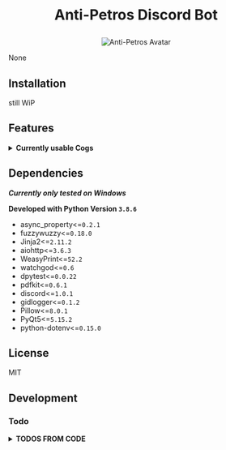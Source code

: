 # <p align="center">Anti-Petros Discord Bot</p> #


<p align="center"><img src="misc/images/AntiPetros_for_readme.png" alt="Anti-Petros Avatar"/></p>


None


## Installation

still WiP





## Features ##

<details><summary><b>Currently usable Cogs</b></summary><blockquote>


### <p align="center">[Administration](/antipetros_discordbot/cogs/admin_cogs/admin_cog.py)</p> ###

<details><summary><b>Description</b></summary><blockquote>

    None

</blockquote></details>

<details><summary><b>Commands</b></summary><blockquote>

- > add_to_blacklist

- > delete_msg

- > die

- > list_configs

- > overwrite_config

- > reload_all

- > remove_from_blacklist

- > send_config

- > tell_uptime

</blockquote></details>

---


### <p align="center">[GeneralDebug](/antipetros_discordbot/cogs/dev_cogs/general_debug_cog.py)</p> ###

<details><summary><b>Description</b></summary><blockquote>

    None

</blockquote></details>

<details><summary><b>Commands</b></summary><blockquote>

- > all_info_from_command_trigger

- > channel_name

- > guild

- > is_a_channel

- > last_message

- > members_list

- > message_by_id

</blockquote></details>

---


### <p align="center">[ImageManipulator](/antipetros_discordbot/cogs/general_cogs/image_manipulation_cog.py)</p> ###

<details><summary><b>Description</b></summary><blockquote>

    None

</blockquote></details>

<details><summary><b>Commands</b></summary><blockquote>

- > antistasify

- > available_stamps

- > member_avatar

</blockquote></details>

---


### <p align="center">[SaveLink](/antipetros_discordbot/cogs/general_cogs/save_link_cog.py)</p> ###

<details><summary><b>Description</b></summary><blockquote>

    
An extension Cog to let users temporary save links.

Saved links get posted to a certain channel and deleted after the specified time period from that channel (default in config).
Deleted links are kept in the bots database and can always be retrieved by fuzzy matched name.

Checks against a blacklist of urls and a blacklist of words, to not store malicious links.

cogs_config.ini section: self.config_name



</blockquote></details>

<details><summary><b>Commands</b></summary><blockquote>

- > add_forbidden_word

- > clear_all_links

- > delete_link

- > get_all_links

- > get_forbidden_list

- > get_link

- > remove_forbidden_word

- > save_link

</blockquote></details>

---


### <p align="center">[SaveSuggestion](/antipetros_discordbot/cogs/general_cogs/save_suggestion_cog.py)</p> ###

<details><summary><b>Description</b></summary><blockquote>

    None

</blockquote></details>

<details><summary><b>Commands</b></summary><blockquote>

- > auto_accept_suggestions

- > clear_all_suggestions

- > get_all_suggestions

- > mark_discussed

- > remove_all_my_data

- > request_my_data

- > unsave_suggestion

</blockquote></details>

---


### <p align="center">[TestPlayground](/antipetros_discordbot/cogs/general_cogs/test_playground_cog.py)</p> ###

<details><summary><b>Description</b></summary><blockquote>

    None

</blockquote></details>

<details><summary><b>Commands</b></summary><blockquote>

- > big_message

- > changesettings

- > check_md_helper

- > check_md_helper_specific

- > embed_experiment

- > furthermore_do_you_want_to_say_something

- > map_changed

- > request_server_restart

- > roll

</blockquote></details>

---

</blockquote></details>

## Dependencies ##

***Currently only tested on Windows***

**Developed with Python Version `3.8.6`**

- async_property<=`0.2.1`
- fuzzywuzzy<=`0.18.0`
- Jinja2<=`2.11.2`
- aiohttp<=`3.6.3`
- WeasyPrint<=`52.2`
- watchgod<=`0.6`
- dpytest<=`0.0.22`
- pdfkit<=`0.6.1`
- discord<=`1.0.1`
- gidlogger<=`0.1.2`
- Pillow<=`8.0.1`
- PyQt5<=`5.15.2`
- python-dotenv<=`0.15.0`





## License

MIT

## Development


### Todo ###

<details><summary><b>TODOS FROM CODE</b></summary>

#### todo [admin_cog.py](/antipetros_discordbot/cogs/admin_cogs/admin_cog.py): ####


- [ ] [admin_cog.py line 185:](/antipetros_discordbot/cogs/admin_cogs/admin_cog.py#L185) `make as embed`


- [ ] [admin_cog.py line 208:](/antipetros_discordbot/cogs/admin_cogs/admin_cog.py#L208) `make as embed`


- [ ] [admin_cog.py line 227:](/antipetros_discordbot/cogs/admin_cogs/admin_cog.py#L227) `make as embed`


- [ ] [admin_cog.py line 233:](/antipetros_discordbot/cogs/admin_cogs/admin_cog.py#L233) `make as embed`


- [ ] [admin_cog.py line 243:](/antipetros_discordbot/cogs/admin_cogs/admin_cog.py#L243) `make as embed`


- [ ] [admin_cog.py line 249:](/antipetros_discordbot/cogs/admin_cogs/admin_cog.py#L249) `make as embed`


- [ ] [admin_cog.py line 255:](/antipetros_discordbot/cogs/admin_cogs/admin_cog.py#L255) `make as embed`


- [ ] [admin_cog.py line 265:](/antipetros_discordbot/cogs/admin_cogs/admin_cog.py#L265) `make as embed`


- [ ] [admin_cog.py line 269:](/antipetros_discordbot/cogs/admin_cogs/admin_cog.py#L269) `make as embed`


- [ ] [admin_cog.py line 277:](/antipetros_discordbot/cogs/admin_cogs/admin_cog.py#L277) `make as embed`


- [ ] [admin_cog.py line 280:](/antipetros_discordbot/cogs/admin_cogs/admin_cog.py#L280) `make as embed`


- [ ] [admin_cog.py line 282:](/antipetros_discordbot/cogs/admin_cogs/admin_cog.py#L282) `make as embed`


- [ ] [admin_cog.py line 292:](/antipetros_discordbot/cogs/admin_cogs/admin_cog.py#L292) `make as embed`


- [ ] [admin_cog.py line 297:](/antipetros_discordbot/cogs/admin_cogs/admin_cog.py#L297) `make as embed`


- [ ] [admin_cog.py line 309:](/antipetros_discordbot/cogs/admin_cogs/admin_cog.py#L309) `make as embed`


- [ ] [admin_cog.py line 312:](/antipetros_discordbot/cogs/admin_cogs/admin_cog.py#L312) `make as embed`


- [ ] [admin_cog.py line 314:](/antipetros_discordbot/cogs/admin_cogs/admin_cog.py#L314) `make as embed`


- [ ] [admin_cog.py line 325:](/antipetros_discordbot/cogs/admin_cogs/admin_cog.py#L325) `make as embed`


---


#### todo [general_debug_cog.py](/antipetros_discordbot/cogs/dev_cogs/general_debug_cog.py): ####


- [ ] [general_debug_cog.py line 48:](/antipetros_discordbot/cogs/dev_cogs/general_debug_cog.py#L48) `create regions for this file`


- [ ] [general_debug_cog.py line 49:](/antipetros_discordbot/cogs/dev_cogs/general_debug_cog.py#L49) `Document and Docstrings`


---


#### todo [image_manipulation_cog.py](/antipetros_discordbot/cogs/general_cogs/image_manipulation_cog.py): ####


- [ ] [image_manipulation_cog.py line 51:](/antipetros_discordbot/cogs/general_cogs/image_manipulation_cog.py#L51) `create regions for this file`


- [ ] [image_manipulation_cog.py line 52:](/antipetros_discordbot/cogs/general_cogs/image_manipulation_cog.py#L52) `Document and Docstrings`


- [ ] [image_manipulation_cog.py line 248:](/antipetros_discordbot/cogs/general_cogs/image_manipulation_cog.py#L248) `make as embed`


- [ ] [image_manipulation_cog.py line 252:](/antipetros_discordbot/cogs/general_cogs/image_manipulation_cog.py#L252) `make as embed`


- [ ] [image_manipulation_cog.py line 259:](/antipetros_discordbot/cogs/general_cogs/image_manipulation_cog.py#L259) `make as embed`


- [ ] [image_manipulation_cog.py line 263:](/antipetros_discordbot/cogs/general_cogs/image_manipulation_cog.py#L263) `maybe make extra attribute for input format, check what is possible and working. else make a generic format list`


- [ ] [image_manipulation_cog.py line 277:](/antipetros_discordbot/cogs/general_cogs/image_manipulation_cog.py#L277) `make as embed`


---


#### todo [save_link_cog.py](/antipetros_discordbot/cogs/general_cogs/save_link_cog.py): ####


- [ ] [save_link_cog.py line 60:](/antipetros_discordbot/cogs/general_cogs/save_link_cog.py#L60) `refractor 'get_forbidden_list' to not use temp directory but send as filestream or so`


- [ ] [save_link_cog.py line 62:](/antipetros_discordbot/cogs/general_cogs/save_link_cog.py#L62) `need help figuring out how to best check bad link or how to format/normalize it`


- [ ] [save_link_cog.py line 64:](/antipetros_discordbot/cogs/general_cogs/save_link_cog.py#L64) `check if everything is documented`


- [ ] [save_link_cog.py line 250:](/antipetros_discordbot/cogs/general_cogs/save_link_cog.py#L250) `make as embed`


- [ ] [save_link_cog.py line 261:](/antipetros_discordbot/cogs/general_cogs/save_link_cog.py#L261) `make as embed`


- [ ] [save_link_cog.py line 311:](/antipetros_discordbot/cogs/general_cogs/save_link_cog.py#L311) `make as embed`


- [ ] [save_link_cog.py line 321:](/antipetros_discordbot/cogs/general_cogs/save_link_cog.py#L321) `make as embed`


- [ ] [save_link_cog.py line 344:](/antipetros_discordbot/cogs/general_cogs/save_link_cog.py#L344) `refractor that monster of an function`


- [ ] [save_link_cog.py line 366:](/antipetros_discordbot/cogs/general_cogs/save_link_cog.py#L366) `make as embed`


- [ ] [save_link_cog.py line 391:](/antipetros_discordbot/cogs/general_cogs/save_link_cog.py#L391) `make as embed`


- [ ] [save_link_cog.py line 568:](/antipetros_discordbot/cogs/general_cogs/save_link_cog.py#L568) `Add logging`


---


#### todo [save_suggestion_cog.py](/antipetros_discordbot/cogs/general_cogs/save_suggestion_cog.py): ####


- [ ] [save_suggestion_cog.py line 53:](/antipetros_discordbot/cogs/general_cogs/save_suggestion_cog.py#L53) `create report generator in different formats, at least json and Html, probably also as embeds and Markdown`


- [ ] [save_suggestion_cog.py line 55:](/antipetros_discordbot/cogs/general_cogs/save_suggestion_cog.py#L55) `Document and Docstrings`


- [ ] [save_suggestion_cog.py line 211:](/antipetros_discordbot/cogs/general_cogs/save_suggestion_cog.py#L211) `make as embed`


- [ ] [save_suggestion_cog.py line 217:](/antipetros_discordbot/cogs/general_cogs/save_suggestion_cog.py#L217) `make as embed`


- [ ] [save_suggestion_cog.py line 232:](/antipetros_discordbot/cogs/general_cogs/save_suggestion_cog.py#L232) `make as embed`


- [ ] [save_suggestion_cog.py line 244:](/antipetros_discordbot/cogs/general_cogs/save_suggestion_cog.py#L244) `make as embed`


- [ ] [save_suggestion_cog.py line 248:](/antipetros_discordbot/cogs/general_cogs/save_suggestion_cog.py#L248) `make as embed`


- [ ] [save_suggestion_cog.py line 252:](/antipetros_discordbot/cogs/general_cogs/save_suggestion_cog.py#L252) `make as embed`


- [ ] [save_suggestion_cog.py line 257:](/antipetros_discordbot/cogs/general_cogs/save_suggestion_cog.py#L257) `make as embed`


- [ ] [save_suggestion_cog.py line 297:](/antipetros_discordbot/cogs/general_cogs/save_suggestion_cog.py#L297) `make as embed`


- [ ] [save_suggestion_cog.py line 300:](/antipetros_discordbot/cogs/general_cogs/save_suggestion_cog.py#L300) `make as embed`


- [ ] [save_suggestion_cog.py line 311:](/antipetros_discordbot/cogs/general_cogs/save_suggestion_cog.py#L311) `make as embed`


- [ ] [save_suggestion_cog.py line 315:](/antipetros_discordbot/cogs/general_cogs/save_suggestion_cog.py#L315) `make as embed`


- [ ] [save_suggestion_cog.py line 319:](/antipetros_discordbot/cogs/general_cogs/save_suggestion_cog.py#L319) `make as embed`


- [ ] [save_suggestion_cog.py line 324:](/antipetros_discordbot/cogs/general_cogs/save_suggestion_cog.py#L324) `make as embed`


- [ ] [save_suggestion_cog.py line 334:](/antipetros_discordbot/cogs/general_cogs/save_suggestion_cog.py#L334) `make as embed`


- [ ] [save_suggestion_cog.py line 369:](/antipetros_discordbot/cogs/general_cogs/save_suggestion_cog.py#L369) `make as embed`


- [ ] [save_suggestion_cog.py line 372:](/antipetros_discordbot/cogs/general_cogs/save_suggestion_cog.py#L372) `make as embed`


- [ ] [save_suggestion_cog.py line 376:](/antipetros_discordbot/cogs/general_cogs/save_suggestion_cog.py#L376) `make as embed`


---


#### idea [render_new_cog_file.py](/antipetros_discordbot/dev_tools/render_new_cog_file.py): ####


- [ ] [render_new_cog_file.py line 116:](/antipetros_discordbot/dev_tools/render_new_cog_file.py#L116) `create gui for this`


---


#### idea [antipetros_bot.py](/antipetros_discordbot/engine/antipetros_bot.py): ####


- [ ] [antipetros_bot.py line 50:](/antipetros_discordbot/engine/antipetros_bot.py#L50) `Use an assistant class to hold some of the properties and then use the __getattr__ to make it look as one object, just for structuring`


#### todo [antipetros_bot.py](/antipetros_discordbot/engine/antipetros_bot.py): ####


- [ ] [antipetros_bot.py line 48:](/antipetros_discordbot/engine/antipetros_bot.py#L48) `create regions for this file`


- [ ] [antipetros_bot.py line 49:](/antipetros_discordbot/engine/antipetros_bot.py#L49) `Document and Docstrings`


---


#### todo [sqldata_storager.py](/antipetros_discordbot/utility/sqldata_storager.py): ####


- [ ] [sqldata_storager.py line 35:](/antipetros_discordbot/utility/sqldata_storager.py#L35) `create regions for this file`


- [ ] [sqldata_storager.py line 36:](/antipetros_discordbot/utility/sqldata_storager.py#L36) `update save link Storage to newer syntax (composite access)`


- [ ] [sqldata_storager.py line 37:](/antipetros_discordbot/utility/sqldata_storager.py#L37) `Document and Docstrings`


- [ ] [sqldata_storager.py line 38:](/antipetros_discordbot/utility/sqldata_storager.py#L38) `refractor to subfolder`


---

### General Todos ###
#### Bugs ####

- [ ] *important*: check everything for blocking functions and move big ones into threads (run in executor)


---

#### features ####

- [ ] *important*: create nice looking help command

- [ ] *important*: better docstrings and docstring all commands at least

- [ ] *important*: create all needed check methods

- [ ] *important*: move to gidappdata as storage

- [ ] *unimportant*: assign good names to the cogs as argument in the init

- [ ] *unimportant*: ask for symbols at art team


---

#### misc ####


---

#### tests ####


---

</details>

